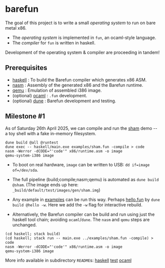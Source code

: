 # barefun

The goal of this project is to write a small _operating system_ to run on bare metal x86.

- The _operating system_ is implemented in `fun`, an ocaml-style language.
- The _compiler_ for `fun` is written in haskell.

Development of the operating system & compiler are proceeding in tandem!

## Prerequisites

- [haskell](https://www.haskell.org) : To build the Barefun compiler which generates x86 ASM.
- [nasm](https://www.nasm.us/) : Assembly of the generated x86 and the Barefun runtime.
- [qemu](https://www.qemu.org/) : Emulation of assembled i386 image.
- (optional) [ocaml](https://ocaml.org) : `.fun` development.
- (optional) [dune](https://dune.build/install) : Barefun development and testing.

## Milestone #1

As of Saturday 26th April 2025, we can compile and run the
[sham](examples/sham.fun) demo -- a toy shell with a fake in-memory filesystem.

```
dune build @all @runtest
dune exec -- haskell/main.exe examples/sham.fun -compile > code
nasm -Werror -dCODE="'code'" x86/runtime.asm -o image
qemu-system-i386 image
```

- To boot on real hardware, `image` can be written to USB: `dd if=image of=/dev/sda`.

- The full pipeline (build;compile;nasm;qemu) is automated as `dune build @sham`. (The image ends up here: `_build/default/test/images/gen/sham.img`)

- Any example in [examples](examples) can be run this way. Perhaps [hello.fun](examples/hello.fun) by `dune build @hello -w`. Here we add the `-w` flag for interactive rebuild.

- Alternatively, the Barefun compiler can be build and run using just the haskell tool chain; avoiding `ocaml`/`dune`. The `nasm` and `qemu` steps are unchanged.

```
(cd haskell; stack build)
(cd haskell; stack run -- main.exe ../examples/sham.fun -compile) > code
nasm -Werror -dCODE="'code'" x86/runtime.asm -o image
qemu-system-i386 image
```

More info available in subdirectory `README`s:
[haskell](./haskell/README.md)
[test](./test/README.md)
[ocaml](./ocaml/README.md)
